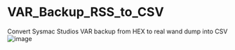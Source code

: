 # VAR_Backup_RSS_to_CSV
Convert Sysmac Studios VAR backup from HEX to real wand dump into CSV
![image](https://github.com/ajbrickhouse/VAR_Backup_RSS_to_CSV/assets/106787118/6af45d50-11ad-4b9b-bc8e-e0e05f6f85c3)
